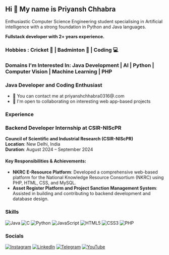 ## Hi 👋 My name is Priyansh Chhabra

Enthusiastic Computer Science Engineering student specialising in Artificial intelligence with a strong foundation in
Python and Java languages.

**Fullstack developer with 2+ years experience.**

### Hobbies : Cricket 🏏 | Badminton 🏸 | Coding 💻

### Domains I'm Interested In: Java Development | AI | Python | Computer Vision | Machine Learning | PHP 

### Java Developer and Coding Enthusiast
- 📧 You can contact me at priyanshchhabra0316@.com
- 🤝 I'm open to collaborating on interesting web app-based projects

### Experience 

### Backend Developer Internship at CSIR-NIScPR
**Council of Scientific and Industrial Research (CSIR-NIScPR)**  
**Location**: New Delhi, India  
**Duration**: August 2024 – September 2024  

#### Key Responsibilities & Achievements:
- **NKRC E-Resource Platform**: Developed a comprehensive web-based platform for the National Knowledge Resource Consortium (NKRC) using PHP, HTML, CSS, and MySQL.
- **Asset Register Platform and Project Sanction Management System**: Assisted in building and contributing to backend development and database design.

### Skills
![Java](https://img.shields.io/badge/-Java-007396?style=flat&logo=java&logoColor=white)
![C](https://img.shields.io/badge/-C-00599C?style=flat&logo=c&logoColor=white)
![Python](https://img.shields.io/badge/-Python-3776AB?style=flat&logo=python&logoColor=white)
![JavaScript](https://img.shields.io/badge/-JavaScript-F7DF1E?style=flat&logo=javascript&logoColor=black)
![HTML5](https://img.shields.io/badge/-HTML5-E34F26?style=flat&logo=html5&logoColor=white)
![CSS3](https://img.shields.io/badge/-CSS3-1572B6?style=flat&logo=css3&logoColor=white)
![PHP](https://img.shields.io/badge/-PHP-777BB4?style=flat&logo=php&logoColor=white)

### Socials

[![Instagram](https://img.shields.io/badge/-Instagram-E4405F?style=flat&logo=instagram&logoColor=white)](https://instagram.com/priyanshh.chhabra)
[![LinkedIn](https://img.shields.io/badge/-LinkedIn-0077B5?style=flat&logo=linkedin&logoColor=white)](https://linkedin.com/in/priyansh-chhabra-83225223a/)
[![Telegram](https://img.shields.io/badge/-Telegram-2CA5E0?style=flat&logo=telegram&logoColor=white)](https://t.me/PriyanshChhabra)
[![YouTube](https://img.shields.io/badge/-YouTube-FF0000?style=flat&logo=youtube&logoColor=white)](https://www.youtube.com/@priyanshchhabra)


